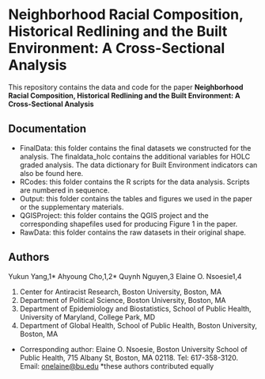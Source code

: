 # Neighborhood Racial Composition, Historical Redlining and the Built Environment: A Cross-Sectional Analysis


This repository contains the data and code for the paper **Neighborhood Racial Composition, Historical Redlining and the Built Environment: A Cross-Sectional Analysis**



## Documentation

- FinalData: this folder contains the final datasets we constructed for the analysis. The finaldata_holc contains the additional variables for HOLC graded analysis. The data dictionary for Built Environment indicators can also be found here.
- RCodes: this folder contains the R scripts for the data analysis. Scripts are numbered in sequence.
- Output: this folder contains the tables and figures we used in the paper or the supplementary materials.
- QGISProject: this folder contains the QGIS project and the corresponding shapefiles used for producing Figure 1 in the paper.
- RawData: this folder contains the raw datasets in their original shape.


## Authors


Yukun Yang,1* Ahyoung Cho,1,2* Quynh Nguyen,3 Elaine O. Nsoesie1,4

1. Center for Antiracist Research, Boston University, Boston, MA
2. Department of Political Science, Boston University, Boston, MA
3. Department of Epidemiology and Biostatistics, School of Public Health, University of Maryland, College Park, MD
4. Department of Global Health, School of Public Health, Boston University, Boston, MA

- Corresponding author: Elaine O. Nsoesie, Boston University School of Public Health, 715 Albany St, Boston, MA 02118. Tel: 617-358-3120. Email: onelaine@bu.edu 
*these authors contributed equally



